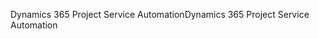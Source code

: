 <span data-ttu-id="b2940-101">Dynamics 365 Project Service Automation</span><span class="sxs-lookup"><span data-stu-id="b2940-101">Dynamics 365 Project Service Automation</span></span>
